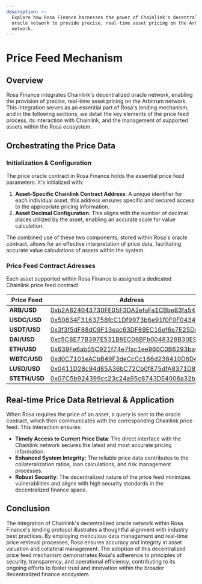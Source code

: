 ```yaml
---
description: >-
  Explore how Rosa Finance harnesses the power of Chainlink's decentralized
  oracle network to provide precise, real-time asset pricing on the Arbitrum
  network.
---
```


# Price Feed Mechanism

## Overview

Rosa Finance integrates Chainlink's decentralized oracle network, enabling the provision of precise, real-time asset pricing on the Arbitrum network. This integration serves as an essential part of Rosa's lending mechanism, and in the following sections, we detail the key elements of the price feed process, its interaction with Chainlink, and the management of supported assets within the Rosa ecosystem.

## **Orchestrating the Price Data**

### **Initialization & Configuration**

The price oracle contract in Rosa Finance holds the essential price feed parameters. It's initialized with:

1. **Asset-Specific Chainlink Contract Address**: A unique identifier for each individual asset, this address ensures specific and secured access to the appropriate pricing information.
2. **Asset Decimal Configuration**: This aligns with the number of decimal places utilized by the asset, enabling an accurate scale for value calculation.

The combined use of these two components, stored within Rosa's oracle contract, allows for an effective interpretation of price data, facilitating accurate value calculations of assets within the system.

### Price Feed Contract Adresses

Each asset supported within Rosa Finance is assigned a dedicated Chainlink price feed contract.

<table><thead><tr><th width="157">Price Feed</th><th>Address</th></tr></thead><tbody><tr><td><strong>ARB/USD</strong></td><td><a href="https://arbiscan.io/address/0xb2A824043730FE05F3DA2efaFa1CBbe83fa548D6">0xb2A824043730FE05F3DA2efaFa1CBbe83fa548D6</a></td></tr><tr><td><strong>USDC/USD</strong></td><td><a href="https://arbiscan.io/address/0x50834f3163758fcc1df9973b6e91f0f0f0434ad3">0x50834F3163758fcC1Df9973b6e91f0F0F0434aD3</a></td></tr><tr><td><strong>USDT/USD</strong></td><td><a href="https://arbiscan.io/address/0x3f3f5df88dc9f13eac63df89ec16ef6e7e25dde7">0x3f3f5dF88dC9F13eac63DF89EC16ef6e7E25DdE7</a></td></tr><tr><td><strong>DAI/USD</strong></td><td><a href="https://arbiscan.io/address/0xc5C8E77B397E531B8EC06BFb0048328B30E9eCfB">0xc5C8E77B397E531B8EC06BFb0048328B30E9eCfB</a></td></tr><tr><td><strong>ETH/USD</strong></td><td><a href="https://arbiscan.io/address/0x639Fe6ab55C921f74e7fac1ee960C0B6293ba612">0x639Fe6ab55C921f74e7fac1ee960C0B6293ba612</a></td></tr><tr><td><strong>WBTC/USD</strong></td><td><a href="https://arbiscan.io/address/0xd0C7101eACbB49F3deCcCc166d238410D6D46d57">0xd0C7101eACbB49F3deCcCc166d238410D6D46d57</a></td></tr><tr><td><strong>LUSD/USD</strong></td><td><a href="https://arbiscan.io/address/0x0411D28c94d85A36bC72Cb0f875dfA8371D8fFfF">0x0411D28c94d85A36bC72Cb0f875dfA8371D8fFfF</a></td></tr><tr><td><strong>STETH/USD</strong></td><td><a href="https://arbiscan.io/address/0x07C5b924399cc23c24a95c8743DE4006a32b7f2a">0x07C5b924399cc23c24a95c8743DE4006a32b7f2a</a></td></tr></tbody></table>

## **Real-time Price Data Retrieval & Application**

When Rosa requires the price of an asset, a query is sent to the oracle contract, which then communicates with the corresponding Chainlink price feed. This interaction ensures:

* **Timely Access to Current Price Data**: The direct interface with the Chainlink network secures the latest and most accurate pricing information.
* **Enhanced System Integrity**: The reliable price data contributes to the collateralization ratios, loan calculations, and risk management processes.
* **Robust Security**: The decentralized nature of the price feed minimizes vulnerabilities and aligns with high security standards in the decentralized finance space.

## **Conclusion**

The integration of Chainlink's decentralized oracle network within Rosa Finance's lending protocol illustrates a thoughtful alignment with industry best practices. By employing meticulous data management and real-time price retrieval processes, Rosa ensures accuracy and integrity in asset valuation and collateral management. The adoption of this decentralized price feed mechanism demonstrates Rosa's adherence to principles of security, transparency, and operational efficiency, contributing to its ongoing efforts to foster trust and innovation within the broader decentralized finance ecosystem.
